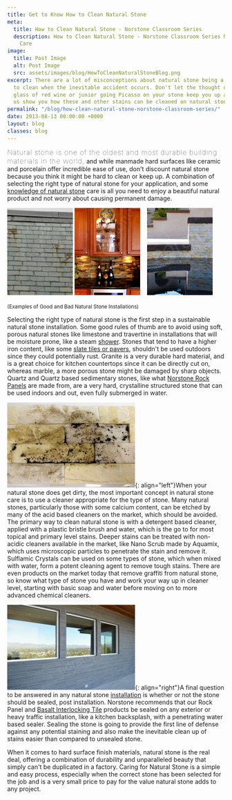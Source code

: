 ```yaml
---
title: Get to Know How to Clean Natural Stone
meta:
  title: How to Clean Natural Stone - Norstone Classroom Series
  description: How to Clean Natural Stone - Norstone Classroom Series Natural Stone
    Care
image:
  title: Post Image
  alt: Post Image
  src: assets/images/blog/HowToCleanNaturalStoneBlog.png
excerpt: There are a lot of misconceptions about natural stone being a hard surface
  to clean when the inevitable accident occurs. Don't let the thought of a spilled
  glass of red wine or junior going Picasso on your stone keep you up at night. Let
  us show you how these and other stains can be cleaned on natural stone surfaces.
permalink: "/blog/how-clean-natural-stone-norstone-classroom-series/"
date: 2013-08-13 00:00:00 +0000
layout: blog
classes: blog
---
```



<span style="font-size:16px;font-weight:lighter;letter-spacing:1px">Natural stone is one of the oldest and most durable building materials in the world,</span> and while manmade hard surfaces like ceramic and porcelain offer incredible ease of use, don't discount natural stone because you think it might be hard to clean or keep up. A combination of selecting the right type of natural stone for your application, and some [knowledge of natural stone](/faq/) care is all you need to enjoy a beautiful natural product and not worry about causing permanent damage.

![Slate with Iron Rust Stains](/assets/images/blog/Slate-with-Iron-Rust-Stains.jpg)
![Norstone Backsplash with Granite Countertop](/assets/images/blog/Norstone-Backsplash-with-Granite-Countertop-.jpg)    ![Norstone Ivory Rock Panels Waterline Tile](/assets/images/blog/Norstone-Ivory-Rock-Panels-Waterline-Tile.jpg)

<span style="font-size: smaller;">(Examples of Good and Bad Natural Stone Installations)</span>

Selecting the right type of natural stone is the first step in a sustainable natural stone installation. Some good rules of thumb are to avoid using soft, porous natural stones like limestone and travertine in installations that will be moisture prone, like a steam [shower](/gallery/application/showers/). Stones that tend to have a higher iron content, like some [slate tiles or pavers](/blog/slate-tile-norstone-classroom-series/), shouldn't be used outdoors since they could potentially rust. Granite is a very durable hard material, and is a great choice for kitchen countertops since it can be directly cut on, whereas marble, a more porous stone might be damaged by sharp objects. Quartz and Quartz based sedimentary stones, like what [Norstone Rock Panels](/products/stacked-stone-cladding/) are made from, are a very hard, crystalline structured stone that can be used indoors and out, even fully submerged in water.

![Norstone Ivory Rock Panel Dirt Stain](/assets/images/blog/Norstone-Ivory-Rock-Panel-Dirt-Stain.jpg){: align="left"}When your natural stone does get dirty, the most important concept in natural stone care is to use a cleaner appropriate for the type of stone. Many natural stones, particularly those with some calcium content, can be etched by many of the acid based cleaners on the market, which should be avoided. The primary way to clean natural stone is with a detergent based cleaner, applied with a plastic bristle brush and water, which is the go to for most topical and primary level stains. Deeper stains can be treated with non-acidic cleaners available in the market, like Nano Scrub made by Aquamix, which uses microscopic particles to penetrate the stain and remove it. Sulflamic Crystals can be used on some types of stone, which when mixed with water, form a potent cleaning agent to remove tough stains. There are even products on the market today that remove graffiti from natural stone, so know what type of stone you have and work your way up in cleaner level, starting with basic soap and water before moving on to more advanced chemical cleaners.

![Outdoor Wall Sealed](/assets/images/blog/Norstone-Basalt-Grey-Tiles---Outdoor-Wall-Sealed.jpg){: align="right"}A final question to be answered in any natural stone [installation](/how-to-install-stacked-stone/) is whether or not the stone should be sealed, post installation. Norstone recommends that our Rock Panel and [Basalt Interlocking Tile](/products/modern-wall-tile/) products be sealed on any exterior or heavy traffic installation, like a kitchen backsplash, with a penetrating water based sealer. Sealing the stone is going to provide the first line of defense against any potential staining and also make the inevitable clean up of stains easier than compared to unsealed stone.

When it comes to hard surface finish materials, natural stone is the real deal, offering a combination of durability and unparalleled beauty that simply can't be duplicated in a factory. Caring for Natural Stone is a simple and easy process, especially when the correct stone has been selected for the job and is a very small price to pay for the value natural stone adds to any project.
